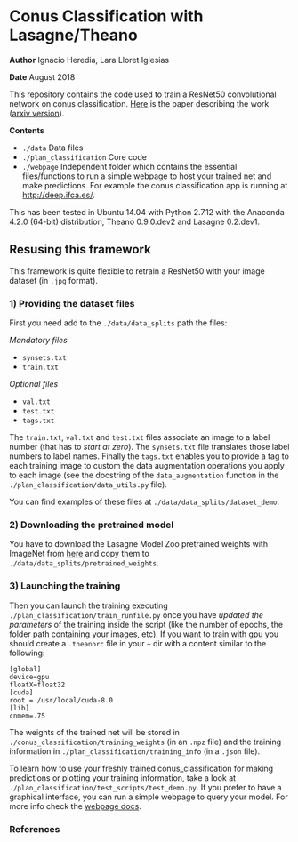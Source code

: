# Conus Classification with Lasagne/Theano

**Author** Ignacio Heredia, Lara Lloret Iglesias

**Date** August 2018

This repository contains the code used to train a ResNet50 convolutional network on conus classification.
[Here](http://dl.acm.org/citation.cfm?doid=3075564.3075590) is the paper describing the work ([arxiv version](https://arxiv.org/abs/1706.03736)).

**Contents**

- `./data` Data files
- `./plan_classification` Core code
- `./webpage` Independent folder which contains the essential files/functions to run a simple webpage to host your trained net and make predictions. For example the conus classification app is running at http://deep.ifca.es/.

This has been tested in Ubuntu 14.04 with Python 2.7.12 with the Anaconda 4.2.0 (64-bit) distribution, Theano 0.9.0.dev2 and Lasagne 0.2.dev1.

## Resusing this framework
This framework is quite flexible to retrain a ResNet50 with your image dataset (in `.jpg` format).

### 1) Providing the dataset files

First you need add to the `./data/data_splits` path the files:

*Mandatory files*

- `synsets.txt`
- `train.txt`

*Optional files*

- `val.txt`
- `test.txt`
- `tags.txt`

The `train.txt`, `val.txt` and `test.txt` files associate an image to a label number (that has to *start at zero*). The `synsets.txt` file translates those label numbers to label names. Finally the `tags.txt` enables you to provide a tag to each training image to custom the data augmentation operations you apply to each image (see  the docstring of the `data_augmentation` function in the `./plan_classification/data_utils.py` file).

You can find examples of these files at  `./data/data_splits/dataset_demo`.

### 2) Downloading the pretrained model
You have to download the Lasagne Model Zoo pretrained weights with ImageNet from [here](https://s3.amazonaws.com/lasagne/recipes/pretrained/imagenet/resnet50.pkl) and copy them to `./data/data_splits/pretrained_weights`.


### 3) Launching the training
Then you can launch the training executing `./plan_classification/train_runfile.py` once you have *updated the parameters* of the training inside the script (like the number of epochs, the folder path containing your images, etc). If you want to train with gpu you should create a `.theanorc` file in your `~` dir with a content similar to the following:
```
[global]
device=gpu
floatX=float32
[cuda]
root = /usr/local/cuda-8.0
[lib]
cnmem=.75
```
The weights of the trained net will be stored in `./conus_classification/training_weights` (in an `.npz` file) and the training information in `./plan_classification/training_info` (in a `.json` file).

To learn how to use your freshly trained conus_classification for making predictions or plotting your training information, take a look at `./plan_classification/test_scripts/test_demo.py`.
If you prefer to have a graphical interface, you can run a simple webpage to query your model. For more info check the [webpage docs](./webpage/README.md).
### References

[1]: https://arxiv.org/abs/1612.07360


